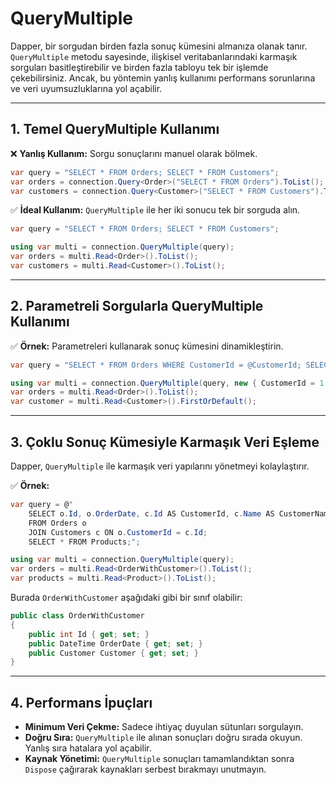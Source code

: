 # QueryMultiple

Dapper, bir sorgudan birden fazla sonuç kümesini almanıza olanak tanır. `QueryMultiple` metodu sayesinde, ilişkisel veritabanlarındaki karmaşık sorguları basitleştirebilir ve birden fazla tabloyu tek bir işlemde çekebilirsiniz. Ancak, bu yöntemin yanlış kullanımı performans sorunlarına ve veri uyumsuzluklarına yol açabilir.

---

## 1. Temel QueryMultiple Kullanımı

❌ **Yanlış Kullanım:** Sorgu sonuçlarını manuel olarak bölmek.

```csharp
var query = "SELECT * FROM Orders; SELECT * FROM Customers";
var orders = connection.Query<Order>("SELECT * FROM Orders").ToList();
var customers = connection.Query<Customer>("SELECT * FROM Customers").ToList();
```

✅ **İdeal Kullanım:** `QueryMultiple` ile her iki sonucu tek bir sorguda alın.

```csharp
var query = "SELECT * FROM Orders; SELECT * FROM Customers";

using var multi = connection.QueryMultiple(query);
var orders = multi.Read<Order>().ToList();
var customers = multi.Read<Customer>().ToList();
```

---

## 2. Parametreli Sorgularla QueryMultiple Kullanımı

✅ **Örnek:** Parametreleri kullanarak sonuç kümesini dinamikleştirin.

```csharp
var query = "SELECT * FROM Orders WHERE CustomerId = @CustomerId; SELECT * FROM Customers WHERE Id = @CustomerId";

using var multi = connection.QueryMultiple(query, new { CustomerId = 1 });
var orders = multi.Read<Order>().ToList();
var customer = multi.Read<Customer>().FirstOrDefault();
```

---

## 3. Çoklu Sonuç Kümesiyle Karmaşık Veri Eşleme

Dapper, `QueryMultiple` ile karmaşık veri yapılarını yönetmeyi kolaylaştırır.

✅ **Örnek:**

```csharp
var query = @"
    SELECT o.Id, o.OrderDate, c.Id AS CustomerId, c.Name AS CustomerName
    FROM Orders o
    JOIN Customers c ON o.CustomerId = c.Id;
    SELECT * FROM Products;";

using var multi = connection.QueryMultiple(query);
var orders = multi.Read<OrderWithCustomer>().ToList();
var products = multi.Read<Product>().ToList();
```

Burada `OrderWithCustomer` aşağıdaki gibi bir sınıf olabilir:

```csharp
public class OrderWithCustomer
{
    public int Id { get; set; }
    public DateTime OrderDate { get; set; }
    public Customer Customer { get; set; }
}
```

---

## 4. Performans İpuçları

- **Minimum Veri Çekme:** Sadece ihtiyaç duyulan sütunları sorgulayın.
- **Doğru Sıra:** `QueryMultiple` ile alınan sonuçları doğru sırada okuyun. Yanlış sıra hatalara yol açabilir.
- **Kaynak Yönetimi:** `QueryMultiple` sonuçları tamamlandıktan sonra `Dispose` çağırarak kaynakları serbest bırakmayı unutmayın.